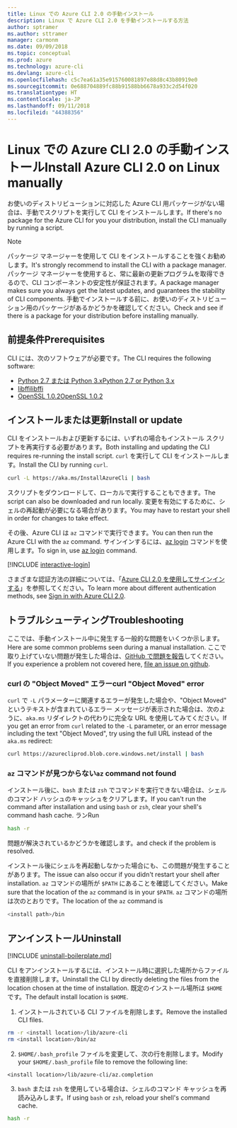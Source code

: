```yaml
---
title: Linux での Azure CLI 2.0 の手動インストール
description: Linux で Azure CLI 2.0 を手動インストールする方法
author: sptramer
ms.author: sttramer
manager: carmonm
ms.date: 09/09/2018
ms.topic: conceptual
ms.prod: azure
ms.technology: azure-cli
ms.devlang: azure-cli
ms.openlocfilehash: c5c7ea61a35e915760081897e88d8c43b80919e0
ms.sourcegitcommit: 0e688704889fc88b91588bb6678a933c2d54f020
ms.translationtype: HT
ms.contentlocale: ja-JP
ms.lasthandoff: 09/11/2018
ms.locfileid: "44388356"
---
```

# <a name="install-azure-cli-20-on-linux-manually"></a><span data-ttu-id="3ba7c-103">Linux での Azure CLI 2.0 の手動インストール</span><span class="sxs-lookup"><span data-stu-id="3ba7c-103">Install Azure CLI 2.0 on Linux manually</span></span>

<span data-ttu-id="3ba7c-104">お使いのディストリビューションに対応した Azure CLI 用パッケージがない場合は、手動でスクリプトを実行して CLI をインストールします。</span><span class="sxs-lookup"><span data-stu-id="3ba7c-104">If there's no package for the Azure CLI for you your distribution, install the CLI manually by running a script.</span></span>

> [!NOTE]
> <span data-ttu-id="3ba7c-105">パッケージ マネージャーを使用して CLI をインストールすることを強くお勧めします。</span><span class="sxs-lookup"><span data-stu-id="3ba7c-105">It's strongly recommend to install the CLI with a package manager.</span></span> <span data-ttu-id="3ba7c-106">パッケージ マネージャーを使用すると、常に最新の更新プログラムを取得できるので、CLI コンポーネントの安定性が保証されます。</span><span class="sxs-lookup"><span data-stu-id="3ba7c-106">A package manager makes sure you always get the latest updates, and guarantees the stability of CLI components.</span></span> <span data-ttu-id="3ba7c-107">手動でインストールする前に、お使いのディストリビューション用のパッケージがあるかどうかを確認してください。</span><span class="sxs-lookup"><span data-stu-id="3ba7c-107">Check and see if there is a package for your distribution before installing manually.</span></span>

## <a name="prerequisites"></a><span data-ttu-id="3ba7c-108">前提条件</span><span class="sxs-lookup"><span data-stu-id="3ba7c-108">Prerequisites</span></span>

<span data-ttu-id="3ba7c-109">CLI には、次のソフトウェアが必要です。</span><span class="sxs-lookup"><span data-stu-id="3ba7c-109">The CLI requires the following software:</span></span>

* [<span data-ttu-id="3ba7c-110">Python 2.7 または Python 3.x</span><span class="sxs-lookup"><span data-stu-id="3ba7c-110">Python 2.7 or Python 3.x</span></span>](https://www.python.org/downloads/)
* [<span data-ttu-id="3ba7c-111">libffi</span><span class="sxs-lookup"><span data-stu-id="3ba7c-111">libffi</span></span>](https://sourceware.org/libffi/)
* [<span data-ttu-id="3ba7c-112">OpenSSL 1.0.2</span><span class="sxs-lookup"><span data-stu-id="3ba7c-112">OpenSSL 1.0.2</span></span>](https://www.openssl.org/source/)

## <a name="install-or-update"></a><span data-ttu-id="3ba7c-113">インストールまたは更新</span><span class="sxs-lookup"><span data-stu-id="3ba7c-113">Install or update</span></span>

<span data-ttu-id="3ba7c-114">CLI をインストールおよび更新するには、いずれの場合もインストール スクリプトを再実行する必要があります。</span><span class="sxs-lookup"><span data-stu-id="3ba7c-114">Both installing and updating the CLI requires re-running the install script.</span></span> <span data-ttu-id="3ba7c-115">`curl` を実行して CLI をインストールします。</span><span class="sxs-lookup"><span data-stu-id="3ba7c-115">Install the CLI by running `curl`.</span></span>

```bash
curl -L https://aka.ms/InstallAzureCli | bash
```

<span data-ttu-id="3ba7c-116">スクリプトをダウンロードして、ローカルで実行することもできます。</span><span class="sxs-lookup"><span data-stu-id="3ba7c-116">The script can also be downloaded and run locally.</span></span> <span data-ttu-id="3ba7c-117">変更を有効にするために、シェルの再起動が必要になる場合があります。</span><span class="sxs-lookup"><span data-stu-id="3ba7c-117">You may have to restart your shell in order for changes to take effect.</span></span>

<span data-ttu-id="3ba7c-118">その後、Azure CLI は `az` コマンドで実行できます。</span><span class="sxs-lookup"><span data-stu-id="3ba7c-118">You can then run the Azure CLI with the `az` command.</span></span> <span data-ttu-id="3ba7c-119">サインインするには、[az login](/cli/azure/reference-index#az-login) コマンドを使用します。</span><span class="sxs-lookup"><span data-stu-id="3ba7c-119">To sign in, use [az login](/cli/azure/reference-index#az-login) command.</span></span>

[!INCLUDE [interactive-login](includes/interactive-login.md)]

<span data-ttu-id="3ba7c-120">さまざまな認証方法の詳細については、「[Azure CLI 2.0 を使用してサインインする](authenticate-azure-cli.md)」を参照してください。</span><span class="sxs-lookup"><span data-stu-id="3ba7c-120">To learn more about different authentication methods, see [Sign in with Azure CLI 2.0](authenticate-azure-cli.md).</span></span>

## <a name="troubleshooting"></a><span data-ttu-id="3ba7c-121">トラブルシューティング</span><span class="sxs-lookup"><span data-stu-id="3ba7c-121">Troubleshooting</span></span>

<span data-ttu-id="3ba7c-122">ここでは、手動インストール中に発生する一般的な問題をいくつか示します。</span><span class="sxs-lookup"><span data-stu-id="3ba7c-122">Here are some common problems seen during a manual installation.</span></span> <span data-ttu-id="3ba7c-123">ここで取り上げていない問題が発生した場合は、[GitHub で問題を報告](https://github.com/Azure/azure-cli/issues)してください。</span><span class="sxs-lookup"><span data-stu-id="3ba7c-123">If you experience a problem not covered here, [file an issue on github](https://github.com/Azure/azure-cli/issues).</span></span>

### <a name="curl-object-moved-error"></a><span data-ttu-id="3ba7c-124">curl の "Object Moved" エラー</span><span class="sxs-lookup"><span data-stu-id="3ba7c-124">curl "Object Moved" error</span></span>

<span data-ttu-id="3ba7c-125">`curl` で `-L` パラメーターに関連するエラーが発生した場合や、"Object Moved" というテキストが含まれているエラー メッセージが表示された場合は、次のように、`aka.ms` リダイレクトの代わりに完全な URL を使用してみてください。</span><span class="sxs-lookup"><span data-stu-id="3ba7c-125">If you get an error from `curl` related to the `-L` parameter, or an error message including the text "Object Moved", try using the full URL instead of the `aka.ms` redirect:</span></span>

```bash
curl https://azurecliprod.blob.core.windows.net/install | bash
```

### <a name="az-command-not-found"></a><span data-ttu-id="3ba7c-126">`az` コマンドが見つからない</span><span class="sxs-lookup"><span data-stu-id="3ba7c-126">`az` command not found</span></span>

<span data-ttu-id="3ba7c-127">インストール後に、`bash` または `zsh` でコマンドを実行できない場合は、シェルのコマンド ハッシュのキャッシュをクリアします。</span><span class="sxs-lookup"><span data-stu-id="3ba7c-127">If you can't run the command after installation and using `bash` or `zsh`, clear your shell's command hash cache.</span></span> <span data-ttu-id="3ba7c-128">ラン</span><span class="sxs-lookup"><span data-stu-id="3ba7c-128">Run</span></span>

```bash
hash -r
```

<span data-ttu-id="3ba7c-129">問題が解決されているかどうかを確認します。</span><span class="sxs-lookup"><span data-stu-id="3ba7c-129">and check if the problem is resolved.</span></span>

<span data-ttu-id="3ba7c-130">インストール後にシェルを再起動しなかった場合にも、この問題が発生することがあります。</span><span class="sxs-lookup"><span data-stu-id="3ba7c-130">The issue can also occur if you didn't restart your shell after installation.</span></span> <span data-ttu-id="3ba7c-131">`az` コマンドの場所が `$PATH` にあることを確認してください。</span><span class="sxs-lookup"><span data-stu-id="3ba7c-131">Make sure that the location of the `az` command is in your `$PATH`.</span></span> <span data-ttu-id="3ba7c-132">`az` コマンドの場所は次のとおりです。</span><span class="sxs-lookup"><span data-stu-id="3ba7c-132">The location of the `az` command is</span></span>

```bash
<install path>/bin
```

## <a name="uninstall"></a><span data-ttu-id="3ba7c-133">アンインストール</span><span class="sxs-lookup"><span data-stu-id="3ba7c-133">Uninstall</span></span>

[!INCLUDE [uninstall-boilerplate.md](includes/uninstall-boilerplate.md)]

<span data-ttu-id="3ba7c-134">CLI をアンインストールするには、インストール時に選択した場所からファイルを直接削除します。</span><span class="sxs-lookup"><span data-stu-id="3ba7c-134">Uninstall the CLI by directly deleting the files from the location chosen at the time of installation.</span></span> <span data-ttu-id="3ba7c-135">既定のインストール場所は `$HOME` です。</span><span class="sxs-lookup"><span data-stu-id="3ba7c-135">The default install location is `$HOME`.</span></span>

1. <span data-ttu-id="3ba7c-136">インストールされている CLI ファイルを削除します。</span><span class="sxs-lookup"><span data-stu-id="3ba7c-136">Remove the installed CLI files.</span></span>

  ```bash
  rm -r <install location>/lib/azure-cli
  rm <install location>/bin/az
  ```

2. <span data-ttu-id="3ba7c-137">`$HOME/.bash_profile` ファイルを変更して、次の行を削除します。</span><span class="sxs-lookup"><span data-stu-id="3ba7c-137">Modify your `$HOME/.bash_profile` file to remove the following line:</span></span>

  ```text
  <install location>/lib/azure-cli/az.completion
  ```

3. <span data-ttu-id="3ba7c-138">`bash` または `zsh` を使用している場合は、シェルのコマンド キャッシュを再読み込みします。</span><span class="sxs-lookup"><span data-stu-id="3ba7c-138">If using `bash` or `zsh`, reload your shell's command cache.</span></span>

  ```bash
  hash -r
  ```
